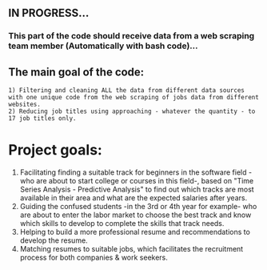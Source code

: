 ## IN PROGRESS...

### This part of the code should receive data from a web scraping team member (Automatically with bash code)... 

## The main goal of the code:
    1) Filtering and cleaning ALL the data from different data sources with one unique code from the web scraping of jobs data from different websites.
    2) Reducing job titles using approaching - whatever the quantity - to 17 job titles only.

# Project goals:
  1) Facilitating finding a suitable track for beginners in the software field -who are about to start college or courses in this field-, based on "Time Series Analysis - Predictive Analysis" to find out which tracks are most available in their area and what are the expected salaries after years.
  2) Guiding the confused students -in the 3rd or 4th year for example- who are about to enter the labor market to choose the best track and know which skills to develop to complete the skills that track needs.
  3) Helping to build a more professional resume and recommendations to develop the resume.
  4) Matching resumes to suitable jobs, which facilitates the recruitment process for both companies & work seekers.

